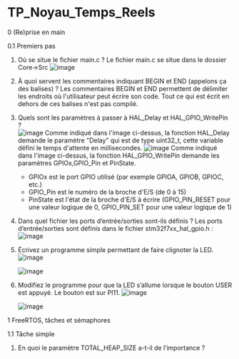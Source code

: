 # TP_Noyau_Temps_Reels

0 (Re)prise en main

0.1 Premiers pas

  1.  Où se situe le fichier main.c ?
      Le fichier main.c se situe dans le dossier Core->Src
      ![image](https://user-images.githubusercontent.com/125466579/230084485-75f504f9-b557-4707-b96b-78e90a42add7.png)
      
  2.  À quoi servent les commentaires indiquant BEGIN et END (appelons ça des balises) ?
      Les commentaires BEGIN et END permettent de délimiter les endroits où l'utilisateur peut écrire son code. Tout ce qui est écrit en dehors de ces balises n'est           pas compilé.
      
  3.  Quels sont les paramètres à passer à HAL_Delay et HAL_GPIO_WritePin ?    
      ![image](https://user-images.githubusercontent.com/125466579/230079394-39f86adf-b0ae-413e-822a-342cf8f99ee3.png)
      Comme indiqué dans l'image ci-dessus, la fonction HAL_Delay demande le paramètre "Delay" qui est de type uint32_t, cette variable défini le temps d'attente en           millisecondes.
      ![image](https://user-images.githubusercontent.com/125466579/230079856-a7c3c1e4-55b9-492e-9c6f-1e45a23bb3e8.png)
      Comme indiqué dans l'image ci-dessus, la fonction HAL_GPIO_WritePin demande les paramètres GPIOx,GPIO_Pin et PinState.
        - GPIOx est le port GPIO utilisé (par exemple GPIOA, GPIOB, GPIOC, etc.)
        - GPIO_Pin est le numéro de la broche d'E/S (de 0 à 15)
        - PinState est l'état de la broche d'E/S à écrire (GPIO_PIN_RESET pour une valeur logique de 0, GPIO_PIN_SET pour une valeur logique de 1)
        
  4.  Dans quel fichier les ports d’entrée/sorties sont-ils définis ?
      Les ports d’entrée/sorties sont définis dans le fichier stm32f7xx_hal_gpio.h :
      ![image](https://user-images.githubusercontent.com/125466579/230081914-bc463b8d-f642-466c-9fcb-2ac6f1dda681.png)
      
  5.  Écrivez un programme simple permettant de faire clignoter la LED.
      ![image](https://user-images.githubusercontent.com/125466579/230084374-3eadabfe-c572-44fe-a666-d6fe24c52650.png)

      ![image](https://user-images.githubusercontent.com/125466579/230084287-2884fd69-048f-430c-bde1-f26d9adc7fd1.png)
      
  6.  Modifiez le programme pour que la LED s’allume lorsque le bouton USER est appuyé. Le bouton est sur PI11.
      ![image](https://user-images.githubusercontent.com/125466579/230085232-f47f2d5c-2309-42fc-8a92-01464dadfcf5.png)

      ![image](https://user-images.githubusercontent.com/125466579/230085085-74e6df64-8f54-415e-9d67-03bd09b75be7.png)
      
1 FreeRTOS, tâches et sémaphores

1.1 Tâche simple

  1.  En quoi le paramètre TOTAL_HEAP_SIZE a-t-il de l’importance ?
      
